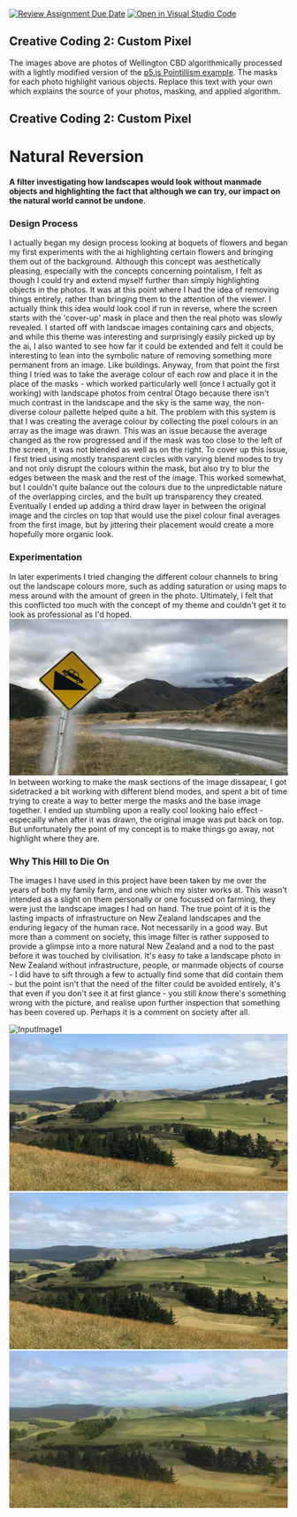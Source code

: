 [![Review Assignment Due Date](https://classroom.github.com/assets/deadline-readme-button-24ddc0f5d75046c5622901739e7c5dd533143b0c8e959d652212380cedb1ea36.svg)](https://classroom.github.com/a/fhdOjw6q)
[![Open in Visual Studio Code](https://classroom.github.com/assets/open-in-vscode-718a45dd9cf7e7f842a935f5ebbe5719a5e09af4491e668f4dbf3b35d5cca122.svg)](https://classroom.github.com/online_ide?assignment_repo_id=11930271&assignment_repo_type=AssignmentRepo)
## Creative Coding 2: Custom Pixel

The images above are photos of Wellington CBD algorithmically processed with a lightly modified version of the [p5.js Pointillism example](https://p5js.org/examples/image-pointillism.html). The masks for each photo highlight various objects. Replace this text with your own which explains the source of your photos, masking, and applied algorithm.


## Creative Coding 2: Custom Pixel
# Natural Reversion
#### A filter investigating how landscapes would look without manmade objects and highlighting the fact that although we can try, our impact on the natural world cannot be undone.

### Design Process
I actually began my design process looking at boquets of flowers and began my first experiments with the ai highlighting certain flowers and bringing them out of the background. Although this concept was aesthetically pleasing, especially with the concepts concerning pointalism, I felt as though I could try and extend myself further than simply highlighting objects in the photos.
It was at this point where I had the idea of removing things entirely, rather than bringing them to the attention of the viewer. I actually think this idea would look cool if run in reverse, where the screen starts with the 'cover-up' mask in place and then the real photo was slowly revealed. I started off with landscae images containing cars and objects, and while this theme was interesting and surprisingly easily picked up by the ai, I also wanted to see how far it could be extended and felt it could be interesting to lean into the symbolic nature of removing something more permanent from an image. Like buildings.
Anyway, from that point the first thing I tried was to take the average colour of each row and place it in the place of the masks - which worked particularly well (once I actually got it working) with landscape photos from central Otago because there isn't much contrast in the landscape and the sky is the same way, the non-diverse colour pallette helped quite a bit.
The problem with this system is that I was creating the average colour by collecting the pixel colours in an array as the image was drawn. This was an issue because the average changed as the row progressed and if the mask was too close to the left of the screen, it was not blended as well as on the right.
To cover up this issue, I first tried using mostly transparent circles with varying blend modes to try and not only disrupt the colours within the mask, but also try to blur the edges between the mask and the rest of the image. This worked somewhat, but I couldn't quite balance out the colours due to the unpredictable nature of the overlapping circles, and the built up transparency they created.
Eventually I ended up adding a third draw layer in between the original image and the circles on top that would use the pixel colour final averages from the first image, but by jittering their placement would create a more hopefully more organic look.

### Experimentation
In later experiments I tried changing the different colour channels to bring out the landscape colours more, such as adding saturation or using maps to mess around with the amount of green in the photo. Ultimately, I felt that this conflicted too much with the concept of my theme and couldn't get it to look as professional as I'd hoped.
![Halo Experiment](output_12.png)
In between working to make the mask sections of the image dissapear, I got sidetracked a bit working with different blend modes, and spent a bit of time trying to create a way to better merge the masks and the base image together. I ended up stumbling upon a really cool looking halo effect - especailly when after it was drawn, the original image was put back on top. But unfortunately the point of my concept is to make things go away, not highlight where they are.

### Why This Hill to Die On
The images I have used in this project have been taken by me over the years of both my family farm, and one which my sister works at. This wasn't intended as a slight on them personally or one focussed on farming, they were just the landscape images I had on hand. The true point of it is the lasting impacts of infrastructure on New Zealand landscapes and the enduring legacy of the human race. Not necessarily in a good way. But more than a comment on society, this image filter is rather supposed to provide a glimpse into a more natural New Zealand and a nod to the past before it was touched by civilisation. It's easy to take a landscape photo in New Zealand without infrastructure, people, or manmade objects of course - I did have to sift through a few to actually find some that did contain them - but the point isn't that the need of the filter could be avoided entirely, it's that even if you don't see it at first glance - you still _know_ there's something wrong with the picture, and realise upon further inspection that something has been covered up. Perhaps it is a comment on society after all.

![InputImage1](input_1.png) ![FirstPass](output_1_FirstPass.png) ![SecondPass](output_1_SecondPass.png) ![ThirdPass](output_1_ThirdPass.png)